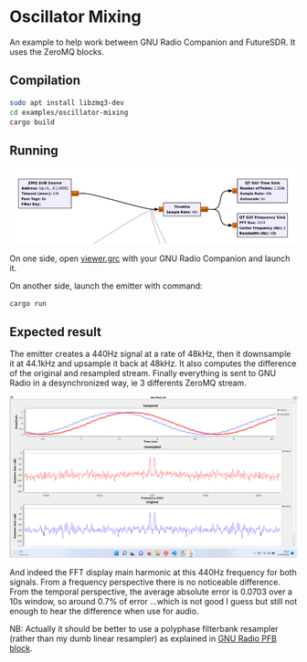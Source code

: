 Oscillator Mixing
===================


An example to help work between GNU Radio Companion and FutureSDR.
It uses the ZeroMQ blocks.

## Compilation

```sh
sudo apt install libzmq3-dev
cd examples/oscillator-mixing
cargo build
```

## Running

![](grc-flowgraph.png)

On one side, open [viewer.grc](./viewer.grc) with your GNU Radio Companion and launch it.

On another side, launch the emitter with command:

```sh
cargo run
```

## Expected result

The emitter creates a 440Hz signal at a rate of 48kHz, then it downsample it at 44.1kHz and upsample it back at 48kHz. It also computes the difference of the original and resampled stream. Finally everything is sent to GNU Radio in a desynchronized way, ie 3 differents ZeroMQ stream.

![](resampling-analysis.png)

And indeed the FFT display main harmonic at this 440Hz frequency for both signals. From a frequency perspective there is no noticeable difference. From the temporal perspective, the average absolute error is 0.0703 over a 10s window, so around 0.7% of error ...which is not good I guess but still not enough to hear the difference when use for audio.

NB: Actually it should be better to use a polyphase filterbank resampler (rather than my dumb linear resampler) as explained in [GNU Radio PFB block](https://github.com/gnuradio/gnuradio/blob/master/gr-filter/include/gnuradio/filter/pfb_arb_resampler.h).